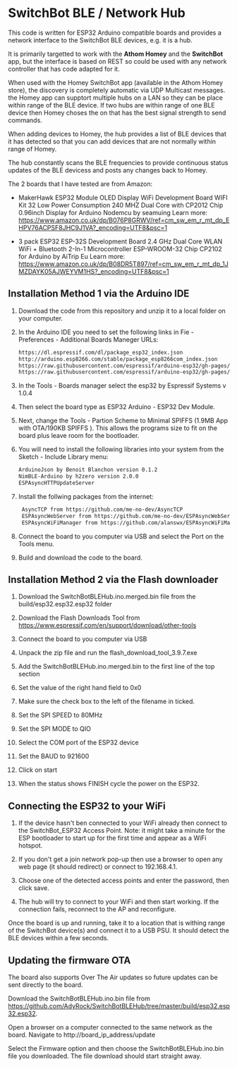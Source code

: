 # SwitchBot BLE / Network Hub

This code is written for ESP32 Arduino compatible boards and provides a network interface to the SwitchBot BLE devices, e.g. it is a hub.

It is primarily targetted to work with the **Athom Homey** and the **SwitchBot** app, but the interface is based on REST so could be used with any network controller that has code adapted for it.

When used with the Homey SwitchBot app (available in the Athom Homey store), the discovery is completely automatic via UDP Multicast messages.
the Homey app can supptort multiple hubs on a LAN so they can be place within range of the BLE device.
If two hubs are within range of one BLE device then Homey choses the on that has the best signal strength to send commands.

When adding devices to Homey, the hub provides a list of BLE devices that it has detected so that you can add devices that are not normally within range of Homey.

The hub constantly scans the BLE frequencies to provide continuous status updates of the BLE devicess and posts any changes back to Homey.

The 2 boards that I have tested are from Amazon:

* MakerHawk ESP32 Module OLED Display WiFi Development Board WIFI Kit 32 Low Power Consumption 240 MHZ Dual Core with CP2012 Chip 0.96inch Display for Arduino Nodemcu
by seamuing
Learn more: <https://www.amazon.co.uk/dp/B076P8GRWV/ref=cm_sw_em_r_mt_dp_EHPV76ACPSF8JHC9J1VA?_encoding=UTF8&psc=1>

* 3 pack ESP32 ESP-32S Development Board 2.4 GHz Dual Core WLAN WiFi + Bluetooth 2-In-1 Microcontroller ESP-WROOM-32 Chip CP2102 for Arduino
by AiTrip Eu
Learn more: <https://www.amazon.co.uk/dp/B08DR5T897/ref=cm_sw_em_r_mt_dp_1JMZDAYK05AJWEYVM1HS?_encoding=UTF8&psc=1>

## Installation Method 1 via the Arduino IDE

1. Download the code from this repository and unzip it to a local folder on your computer.
2. In the Arduino IDE you need to set the following links in Fie - Preferences - Additional Boards Maneger URLs:

    ```html
    https://dl.espressif.com/dl/package_esp32_index.json
    http://arduino.esp8266.com/stable/package_esp8266com_index.json
    https://raw.githubusercontent.com/espressif/arduino-esp32/gh-pages/package_esp32_index.json
    https://raw.githubusercontent.com/espressif/arduino-esp32/gh-pages/package_esp32_dev_index.json

    ```

3. In the Tools - Boards manager select the esp32 by Espressif Systems v 1.0.4
4. Then select the board type as ESP32 Arduino - ESP32 Dev Module.
5. Next, change the Tools - Partion Scheme to Minimal SPIFFS (1.9MB App with OTA/190KB SPIFFS ). This allows the programs size to fit on the board plus leave room for the bootloader.
6. You will need to install the following libraries into your system from the Sketch - Include Library menu:

    ```html
    ArduinoJson by Benoit Blanchon version 0.1.2
    NimBLE-Arduino by h2zero version 2.0.0
    ESPAsyncHTTPUpdateServer
    ```

7. Install the follwing packages from the internet:

   ```html
    AsyncTCP from https://github.com/me-no-dev/AsyncTCP
    ESPAsyncWebServer from https://github.com/me-no-dev/ESPAsyncWebServer
    ESPAsyncWiFiManager from https://github.com/alanswx/ESPAsyncWiFiManager
   ```

8. Connect the board to you computer via USB and select the Port on the Tools menu.

9. Build and download the code to the board.


## Installation Method 2 via the Flash downloader

1. Download the SwitchBotBLEHub.ino.merged.bin file from the build/esp32.esp32.esp32 folder

2. Download the Flash Downloads Tool from https://www.espressif.com/en/support/download/other-tools

3. Connect the board to  you computer via USB

4. Unpack the zip file and run the flash_download_tool_3.9.7.exe

5. Add the SwitchBotBLEHub.ino.merged.bin to the first line of the top section

6. Set the value of the right hand field to 0x0

7. Make sure the check box to the left of the filename in ticked.

8. Set the SPI SPEED to 80MHz

9. Set the SPI MODE to QIO

10. Select the COM port of the ESP32 device

11. Set the BAUD to 921600

12. Click on start

13. When the status shows FINISH cycle the power on the ESP32.

## Connecting the ESP32 to your WiFi

1. If the device hasn't ben connected to your WiFi already then connect to the SwitchBot_ESP32 Access Point.
   Note: it might take a minute for the ESP bootloader to start up for the first time and appear as a WiFi hotspot.

2. If you don't get a join network pop-up then use a browser to open any web page (it should redirect) or connect to 192.168.4.1.

3. Choose one of the detected access points and enter the password, then click save.

4. The hub will try to connect to your WiFi and then start working. If the connection fails, reconnect to the AP and reconfigure.

Once the board is up and running, take it to a location that is withing range of the SwitchBot device(s) and connect it to a USB PSU. It should detect the BLE devices within a few seconds.

## Updating the firmware OTA

The board also supports Over The Air updates so future updates can be sent directly to the board. 

Download the SwitchBotBLEHub.ino.bin file from https://github.com/AdyRock/SwitchBotBLEHub/tree/master/build/esp32.esp32.esp32.

Open a browser on a computer connected to the same network as the board. Navigate to http://board_ip_address/update

Select the Firmware option and then choose the SwitchBotBLEHub.ino.bin file you downloaded.
The file download should start straight away.

